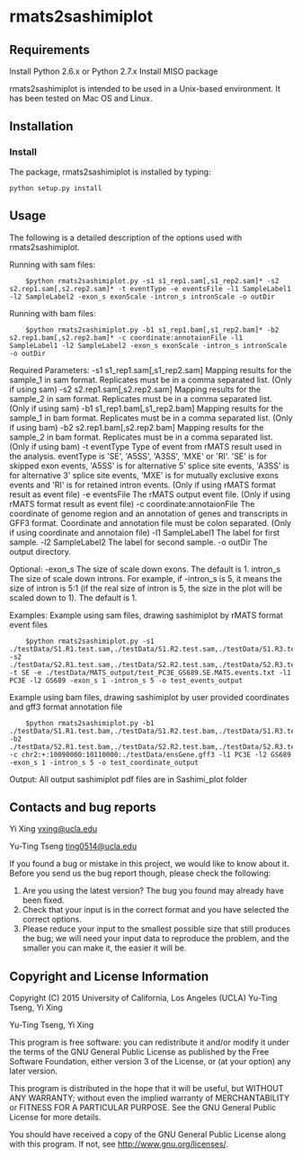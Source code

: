 ﻿# rmats2sashimiplotRequirements------------Install Python 2.6.x or Python 2.7.xInstall MISO packagermats2sashimiplot is intended to be used in a Unix-based environment. It hasbeen tested on Mac OS and Linux.Installation------------### Install ###The package, rmats2sashimiplot is installed by typing:    python setup.py installUsage-----The following is a detailed description of the options used with rmats2sashimiplot.Running with sam files:        $python rmats2sashimiplot.py -s1 s1_rep1.sam[,s1_rep2.sam]* -s2 s2.rep1.sam[,s2.rep2.sam]* -t eventType -e eventsFile -l1 SampleLabel1 -l2 SampleLabel2 -exon_s exonScale -intron_s intronScale -o outDirRunning with bam files:        $python rmats2sashimiplot.py -b1 s1_rep1.bam[,s1_rep2.bam]* -b2 s2.rep1.bam[,s2.rep2.bam]* -c coordinate:annotaionFile -l1 SampleLabel1 -l2 SampleLabel2 -exon_s exonScale -intron_s intronScale -o outDirRequired Parameters:-s1 s1_rep1.sam[,s1_rep2.sam]	Mapping results for the sample_1 in sam format.                                Replicates must be in a comma separated list.                                (Only if using sam)-s2 s2.rep1.sam[,s2.rep2.sam]	Mapping results for the sample_2 in sam format.                                Replicates must be in a comma separated list.                                (Only if using sam)-b1 s1_rep1.bam[,s1_rep2.bam]	Mapping results for the sample_1 in bam format.                                Replicates must be in a comma separated list.                                (Only if using bam)-b2 s2.rep1.bam[,s2.rep2.bam]	Mapping results for the sample_2 in bam format.                                Replicates must be in a comma separated list.                                (Only if using bam)-t eventType	                Type of event from rMATS result used in the analysis.                                eventType is 'SE', 'A5SS', 'A3SS', 'MXE' or 'RI'.                                'SE' is for skipped exon events, 'A5SS' is for                                alternative 5' splice site events, 'A3SS' is for                                alternative 3' splice site events, 'MXE' is for                                mutually exclusive exons events and 'RI' is for                                retained intron events. (Only if using rMATS format                                result as event file)-e eventsFile	                The rMATS output event file. (Only if using rMATS                                format result as event file)-c coordinate:annotaionFile	The coordinate of genome region and an annotation                                of genes and transcripts in GFF3 format. Coordinate                                and annotation file must be colon separated.                                (Only if using coordinate and annotaion file)-l1 SampleLabel1	            The label for first sample.-l2 SampleLabel2	            The label for second sample.-o outDir	                    The output directory.Optional:-exon_s <int>	                The size of scale down exons. The default is 1.intron_s <int>	                The size of scale down introns. For example, if                                -intron_s is 5, it means the size of intron is 5:1                                (if the real size of intron is 5, the size in the                                plot will be scaled down to 1). The default is 1.Examples:Example using sam files, drawing sashimiplot by rMATS format event files        $python rmats2sashimiplot.py -s1 ./testData/S1.R1.test.sam,./testData/S1.R2.test.sam,./testData/S1.R3.test.sam -s2 ./testData/S2.R1.test.sam,./testData/S2.R2.test.sam,./testData/S2.R3.test.sam -t SE -e ./testData/MATS_output/test_PC3E_GS689.SE.MATS.events.txt -l1 PC3E -l2 GS689 -exon_s 1 -intron_s 5 -o test_events_outputExample using bam files, drawing sashimiplot by user provided coordinates andgff3 format annotation file        $python rmats2sashimiplot.py -b1 ./testData/S1.R1.test.bam,./testData/S1.R2.test.bam,./testData/S1.R3.test.bam -b2 ./testData/S2.R1.test.bam,./testData/S2.R2.test.bam,./testData/S2.R3.test.bam -c chr2:+:10090000:10110000:./testData/ensGene.gff3 -l1 PC3E -l2 GS689 -exon_s 1 -intron_s 5 -o test_coordinate_outputOutput:All output sashimiplot pdf files are in Sashimi_plot folderContacts and bug reports------------------------Yi Xingyxing@ucla.eduYu-Ting Tsengting0514@ucla.eduIf you found a bug or mistake in this project, we would like to know about it.Before you send us the bug report though, please check the following:1. Are you using the latest version? The bug you found may already have been   fixed.2. Check that your input is in the correct format and you have selected the   correct options.3. Please reduce your input to the smallest possible size that still produces   the bug; we will need your input data to reproduce the problem, and the   smaller you can make it, the easier it will be.Copyright and License Information---------------------------------Copyright (C) 2015 University of California, Los Angeles (UCLA)Yu-Ting Tseng, Yi XingYu-Ting Tseng, Yi XingThis program is free software: you can redistribute it and/or modify it underthe terms of the GNU General Public License as published by the Free SoftwareFoundation, either version 3 of the License, or (at your option) any laterversion.This program is distributed in the hope that it will be useful, but WITHOUTANY WARRANTY; without even the implied warranty of MERCHANTABILITY or FITNESSFOR A PARTICULAR PURPOSE. See the GNU General Public License for more details.You should have received a copy of the GNU General Public License along withthis program. If not, see http://www.gnu.org/licenses/.